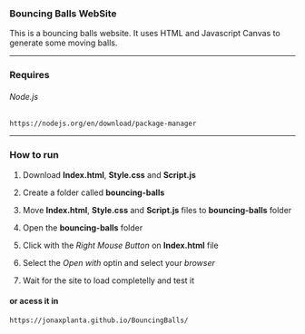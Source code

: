 
### Bouncing Balls WebSite 
This is a bouncing balls website. It uses HTML and Javascript Canvas to generate some moving balls.

---

### Requires
###### Node.js
```
https://nodejs.org/en/download/package-manager
```

---

### How to run
1. Download **Index.html**, **Style.css** and **Script.js**

2. Create a folder called **bouncing-balls**

3. Move **Index.html**, **Style.css** and **Script.js** files to **bouncing-balls** folder

4. Open the **bouncing-balls** folder

5. Click with the *Right Mouse Button* on **Index.html** file 

6. Select the *Open with* optin and select your *browser*

7. Wait for the site to load completelly and test it

#### or acess it in

```
https://jonaxplanta.github.io/BouncingBalls/
```

